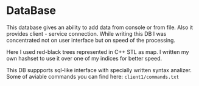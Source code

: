 # DataBase

This database gives an ability to add data from console or from file. Also it provides client - service connection. While writing this DB I was concentrated not on user interface but on speed of the processing.

Here I used red-black trees represented in C++ STL as map. I written my own hashset to use it over one of my indices for better speed.

This DB suppports sql-like interface with specially written syntax analizer. Some of aviable commands you can find here:
`client1/commands.txt`
